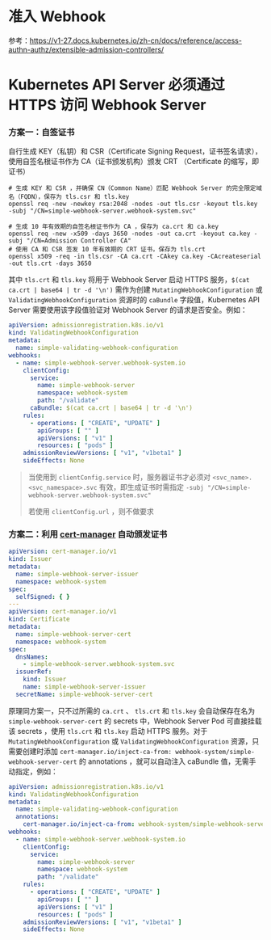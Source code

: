 # 准入 Webhook

参考：https://v1-27.docs.kubernetes.io/zh-cn/docs/reference/access-authn-authz/extensible-admission-controllers/

# Kubernetes API Server 必须通过 HTTPS 访问 Webhook Server

### 方案一：自签证书

自行生成 KEY（私钥）和 CSR（Certificate Signing Request，证书签名请求），使用自签名根证书作为 CA（证书颁发机构）颁发 CRT
（Certificate 的缩写，即证书）

```shell
# 生成 KEY 和 CSR ，并确保 CN（Common Name）匹配 Webhook Server 的完全限定域名（FQDN），保存为 tls.csr 和 tls.key
openssl req -new -newkey rsa:2048 -nodes -out tls.csr -keyout tls.key -subj "/CN=simple-webhook-server.webhook-system.svc"

# 生成 10 年有效期的自签名根证书作为 CA ，保存为 ca.crt 和 ca.key
openssl req -new -x509 -days 3650 -nodes -out ca.crt -keyout ca.key -subj "/CN=Admission Controller CA"
# 使用 CA 和 CSR 签发 10 年有效期的 CRT 证书，保存为 tls.crt
openssl x509 -req -in tls.csr -CA ca.crt -CAkey ca.key -CAcreateserial -out tls.crt -days 3650
```

其中 `tls.crt` 和 `tls.key` 将用于 Webhook Server 启动 HTTPS 服务，`$(cat ca.crt | base64 | tr -d '\n')`
需作为创建 `MutatingWebhookConfiguration` 或 `ValidatingWebhookConfiguration` 资源时的 `caBundle` 字段值，Kubernetes API
Server 需要使用该字段值验证对 Webhook Server 的请求是否安全。例如：

```yaml
apiVersion: admissionregistration.k8s.io/v1
kind: ValidatingWebhookConfiguration
metadata:
  name: simple-validating-webhook-configuration
webhooks:
  - name: simple-webhook-server.webhook-system.io
    clientConfig:
      service:
        name: simple-webhook-server
        namespace: webhook-system
        path: "/validate"
      caBundle: $(cat ca.crt | base64 | tr -d '\n')
    rules:
      - operations: [ "CREATE", "UPDATE" ]
        apiGroups: [ "" ]
        apiVersions: [ "v1" ]
        resources: [ "pods" ]
    admissionReviewVersions: [ "v1", "v1beta1" ]
    sideEffects: None
```

> 当使用到 `clientConfig.service` 时，服务器证书才必须对 `<svc_name>.<svc_namespace>.svc`
> 有效，即生成证书时需指定 `-subj "/CN=simple-webhook-server.webhook-system.svc"`
>
> 若使用 `clientConfig.url` ，则不做要求

### 方案二：利用 [cert-manager](https://github.com/cert-manager/cert-manager) 自动颁发证书

```yaml
apiVersion: cert-manager.io/v1
kind: Issuer
metadata:
  name: simple-webhook-server-issuer
  namespace: webhook-system
spec:
  selfSigned: { }
---
apiVersion: cert-manager.io/v1
kind: Certificate
metadata:
  name: simple-webhook-server-cert
  namespace: webhook-system
spec:
  dnsNames:
    - simple-webhook-server.webhook-system.svc
  issuerRef:
    kind: Issuer
    name: simple-webhook-server-issuer
  secretName: simple-webhook-server-cert
```

原理同方案一，只不过所需的 `ca.crt` 、 `tls.crt` 和 `tls.key` 会自动保存在名为 `simple-webhook-server-cert` 的 secrets
中，Webhook Server Pod 可直接挂载该 secrets ，使用 `tls.crt` 和 `tls.key` 启动 HTTPS
服务。对于 `MutatingWebhookConfiguration` 或 `ValidatingWebhookConfiguration`
资源，只需要创建时添加 `cert-manager.io/inject-ca-from: webhook-system/simple-webhook-server-cert` 的 annotations
，就可以自动注入 caBundle 值，无需手动指定，例如：

```yaml
apiVersion: admissionregistration.k8s.io/v1
kind: ValidatingWebhookConfiguration
metadata:
  name: simple-validating-webhook-configuration
  annotations:
    cert-manager.io/inject-ca-from: webhook-system/simple-webhook-server-cert
webhooks:
  - name: simple-webhook-server.webhook-system.io
    clientConfig:
      service:
        name: simple-webhook-server
        namespace: webhook-system
        path: "/validate"
    rules:
      - operations: [ "CREATE", "UPDATE" ]
        apiGroups: [ "" ]
        apiVersions: [ "v1" ]
        resources: [ "pods" ]
    admissionReviewVersions: [ "v1", "v1beta1" ]
    sideEffects: None
```
